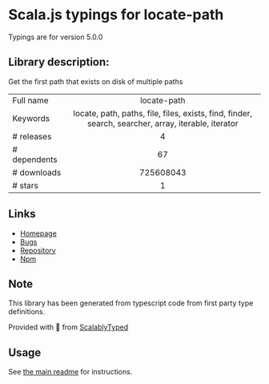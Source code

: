 
# Scala.js typings for locate-path

Typings are for version 5.0.0

## Library description:
Get the first path that exists on disk of multiple paths

|                    |                 |
| ------------------ | :-------------: |
| Full name          | locate-path |
| Keywords           | locate, path, paths, file, files, exists, find, finder, search, searcher, array, iterable, iterator |
| # releases         | 4 |
| # dependents       | 67 |
| # downloads        | 725608043 |
| # stars            | 1 |

## Links
- [Homepage](https://github.com/sindresorhus/locate-path#readme)
- [Bugs](https://github.com/sindresorhus/locate-path/issues)
- [Repository](https://github.com/sindresorhus/locate-path)
- [Npm](https://www.npmjs.com/package/locate-path)
    


## Note
This library has been generated from typescript code from first party type definitions.

Provided with :purple_heart: from [ScalablyTyped](https://github.com/oyvindberg/ScalablyTyped)

## Usage
See [the main readme](../../readme.md) for instructions.


